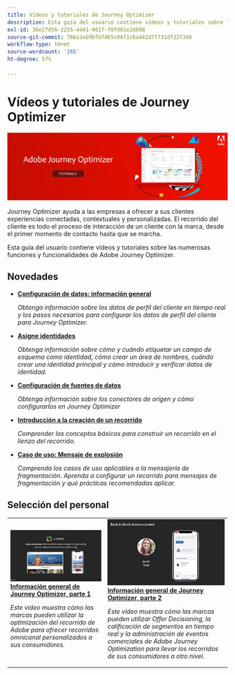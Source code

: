 ```yaml
---
title: Vídeos y tutoriales de Journey Optimizer
description: Esta guía del usuario contiene vídeos y tutoriales sobre las numerosas funciones y funcionalidades de Adobe Journey Optimizer.
exl-id: 36e27d56-2255-4d41-961f-f8fd01e2d698
source-git-commit: 766a1eb9bfdfd65c08f1c6a442d7f731df22f346
workflow-type: tm+mt
source-wordcount: '265'
ht-degree: 57%

---
```



# Vídeos y tutoriales de Journey Optimizer

![](./assets/ajo-banner.png)

Journey Optimizer ayuda a las empresas a ofrecer a sus clientes experiencias conectadas, contextuales y personalizadas. El recorrido del cliente es todo el proceso de interacción de un cliente con la marca, desde el primer momento de contacto hasta que se marcha.

Esta guía del usuario contiene vídeos y tutoriales sobre las numerosas funciones y funcionalidades de Adobe Journey Optimizer.

## Novedades

* **[Configuración de datos: información general](/help/set-up-data/set-up-data-overview.md)**

   *Obtenga información sobre los datos de perfil del cliente en tiempo real y los pasos necesarios para configurar los datos de perfil del cliente para Journey Optimizer.*

* **[Asigne identidades](/help/set-up-data/map-identities.md)**

   *Obtenga información sobre cómo y cuándo etiquetar un campo de esquema como identidad, cómo crear un área de nombres, cuándo crear una identidad principal y cómo introducir y verificar datos de identidad.*

* **[Configuración de fuentes de datos](/help/set-up-data/configure-data-sources.md)**

   *Obtenga información sobre los conectores de origen y cómo configurarlos en Journey Optimizer*

* **[Introducción a la creación de un recorrido](/help/create-journeys/introduction-to-building-a-journey.md)**

   *Comprender los conceptos básicos para construir un recorrido en el lienzo del recorrido.*

* **[Caso de uso: Mensaje de explosión](/help/create-journeys/use-case-read-burst-message.md)**

   *Comprenda los casos de uso aplicables a la mensajería de fragmentación. Aprenda a configurar un recorrido para mensajes de fragmentación y qué prácticas recomendadas aplicar.*

## Selección del personal

<table>
<tr>
  <td>
    <a href="./introduction/journey-optimizer-overview-part-1.md">
      <img alt="Información general de Journey Optimizer, parte 1: Entregar recorridos omnicanal (vídeo)" src="./assets/334174.jpg"/>
    </a>
    <div>
      <a href="./introduction/journey-optimizer-overview-part-1.md">
    <strong>Información general de Journey Optimizer, parte 1 </strong>
    </a>
    </div>
    <p>
    <em>Este vídeo muestra cómo las marcas pueden utilizar la optimización del recorrido de Adobe para ofrecer recorridos omnicanal personalizados a sus consumidores.</em>
    <p>
  </td>
    <td>
    <a href="./introduction/journey-optimizer-overview-part-2.md">
      <img alt="Información general de Journey Optimizer, parte 2: Entregar recorridos omnicanal (vídeo)" src="./assets/334175.jpg"/>
    </a>
    <div>
      <a href="./introduction/journey-optimizer-overview-part-2.md">
    <strong>Información general de Journey Optimizer, parte 2 </strong>
    </a>
    </div>
    <p>
    <em>Este vídeo muestra cómo las marcas pueden utilizar Offer Decisioning, la calificación de segmentos en tiempo real y la administración de eventos comerciales de Adobe Journey Optimization para llevar los recorridos de sus consumidores a otro nivel.</em>
    <p>
  </td>
</table>




